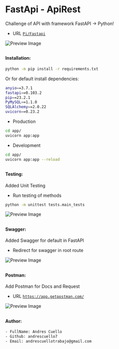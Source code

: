 # FastApi - ApiRest

Challenge of API with framework FastAPI -> Python!
- URL [```Pi/Fastapi```](https://pi-fastapi-apirest-production.up.railway.app/)

![Preview Image](https://github.com/andrescuello7/pi-fastapi-apirest/assets/72234490/fc46f1e3-3128-453c-9942-59aed12dbaa5)

##
#### Installation:

```bash
python -m pip install -r requirements.txt
```

Or for default install dependencies:

```bash
anyio==3.7.1
fastapi==0.103.2
pip==23.2.1
PyMySQL==1.1.0
SQLAlchemy==2.0.22
uvicorn==0.23.2
```
- Production
```bash
cd app/
uvicorn app:app
```
- Development
```bash
cd app/
uvicorn app:app --reload
```
##
#### Testing:
Added Unit Testing
- Run testing of methods

```bash
python -m unittest tests.main_tests
```

![Preview Image](https://github.com/andrescuello7/pi-fastapi-apirest/assets/72234490/cdef8d2f-b957-4a0a-bcc7-fce7ab94d630)

##

#### Swagger:
Added Swagger for default in FastAPI 
- Redirect for swagger in root route

![Preview Image](https://github.com/andrescuello7/pi-fastapi-apirest/assets/72234490/94a67f2a-c499-4865-a56e-245af8134ad6)

##

#### Postman:
Add Postman for Docs and Request
- URL [```https://app.getpostman.com/```](https://app.getpostman.com/join-team?invite_code=20158f9e67cb3b741ec50311e33a0ce0&target_code=c5801ae90c43b4b0ab1e43e2c8c44383)


![Preview Image](https://github.com/andrescuello7/pi-fastapi-apirest/assets/72234490/3867aef6-5dc0-4af0-9112-c977d42dab4a)

##

#### Author:

```bash
- FullName: Andres Cuello
- Github: andrescuello7
- Email: andrescuellotrabajo@gmail.com
```